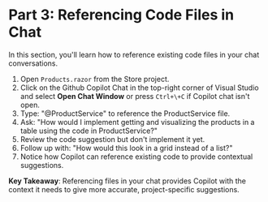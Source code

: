 # Part 3: Referencing Code Files in Chat

In this section, you'll learn how to reference existing code files in your chat conversations.

1. Open `Products.razor` from the Store project.
2. Click on the Github Copilot Chat in the top-right corner of Visual Studio and select **Open Chat Window** or press `Ctrl+\+C` if Copilot chat isn't open.
3. Type: "@ProductService" to reference the ProductService file.
4. Ask: "How would I implement getting and visualizing the products in a table using the code in ProductService?"
5. Review the code suggestion but don't implement it yet.
6. Follow up with: "How would this look in a grid instead of a list?"
7. Notice how Copilot can reference existing code to provide contextual suggestions.

**Key Takeaway**: Referencing files in your chat provides Copilot with the context it needs to give more accurate, project-specific suggestions.
